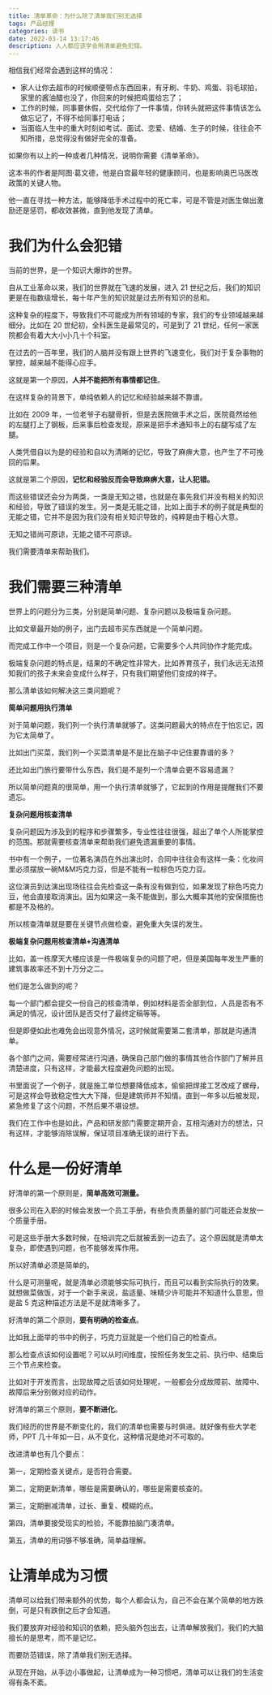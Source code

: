 ```yaml
---
title: 清单革命：为什么除了清单我们别无选择
tags: 产品经理
categories: 读书
date: 2022-03-14 13:17:46
description: 人人都应该学会用清单避免犯错。
---
```


相信我们经常会遇到这样的情况：

- 家人让你去超市的时候顺便带点东西回来，有牙刷、牛奶、鸡蛋、羽毛球拍，家里的酱油醋也没了，你回来的时候把鸡蛋给忘了；
- 工作的时候，同事要休假，交代给你了一件事情，你转头就把这件事情该怎么做忘记了，不得不给同事打电话；
- 当面临人生中的重大时刻如考试、面试、恋爱、结婚、生子的时候，往往会不知所措，总觉得没有做好完全的准备。

如果你有以上的一种或者几种情况，说明你需要《清单革命》。

这本书的作者是阿图·葛文德，他是白宫最年轻的健康顾问，也是影响奥巴马医改政策的关键人物。

他一直在寻找一种方法，能够降低手术过程中的死亡率，可是不管是对医生做出激励还是惩罚，都收效甚微，直到他发现了清单。

# 我们为什么会犯错

当前的世界，是一个知识大爆炸的世界。

自从工业革命以来，我们的世界就在飞速的发展，进入 21 世纪之后，我们的知识更是在指数级增长，每十年产生的知识就是过去所有知识的总和。

这种复杂的程度下，导致我们不可能成为所有领域的专家，我们的专业领域越来越细分。比如在 20 世纪初，全科医生是最常见的，可是到了 21 世纪，任何一家医院都会有着大大小小几十个科室。

在过去的一百年里，我们的人脑并没有跟上世界的飞速变化，我们对于复杂事物的掌控，越来越不能得心应手。

这就是第一个原因，**人并不能把所有事情都记住**。

在这样复杂的背景下，单纯依赖人的记忆和经验越来越不靠谱。

比如在 2009 年，一位老爷子右腿骨折，但是去医院做手术之后，医院竟然给他的左腿打上了钢板，后来事后检查发现，原来是把手术通知书上的右腿写成了左腿。

人类凭借自以为是的经验和自以为清晰的记忆，导致了麻痹大意，也产生了不可挽回的后果。

这就是第二个原因，**记忆和经验反而会导致麻痹大意，让人犯错。**

而这些错误还会分为两类，一类是无知之错，也就是在事先我们并没有相关的知识和经验，导致了错误的发生。另一类是无能之错，比如上面手术的例子就是典型的无能之错，它并不是因为我们没有相关知识导致的，纯粹是由于粗心大意。

无知之错尚可原谅，无能之错不可原谅。

我们需要清单来帮助我们。

# 我们需要三种清单

世界上的问题分为三类，分别是简单问题、复杂问题以及极端复杂问题。

比如文章最开始的例子，出门去超市买东西就是一个简单问题。

而完成工作中一个项目，则是一个复杂问题，它需要多个人共同协作才能完成。

极端复杂问题的特点是，结果的不确定性非常大，比如养育孩子，我们永远无法预知我们的孩子未来会变成什么样子，只有我们期望他们变成的样子。

那么清单该如何解决这三类问题呢？

**简单问题用执行清单**

对于简单问题，我们列一个执行清单就够了。这类问题最大的特点在于怕忘记，因为它太简单了。

比如出门买菜，我们列一个买菜清单是不是比在脑子中记住要靠谱的多？

还比如出门旅行要带什么东西，我们是不是列一个清单会更不容易遗漏？

所以简单问题真的很简单，用一个执行清单就够了，它起到的作用是提醒我们不要遗忘。

**复杂问题用核查清单**

复杂问题因为涉及到的程序和步骤繁多，专业性往往很强，超出了单个人所能掌控的范围。那就需要核查清单来帮助我们避免遗漏重要的事情。

书中有一个例子，一位著名演员在外出演出时，合同中往往会有这样一条：化妆间里必须摆放一碗M&M巧克力豆，但是不能有一粒棕色巧克力豆。

这位演员到达演出现场往往会先检查这一条有没有做到位，如果发现了棕色巧克力豆，他会直接取消演出。因为如果这一条不能做到，那么大概率其他的安保措施也都是不及格的。

所以核查清单就是要在关键节点做检查，避免重大失误的发生。

**极端复杂问题用核查清单+沟通清单**

比如，盖一栋摩天大楼应该是一件极端复杂的问题了吧，但是美国每年发生严重的建筑事故率还不到十万分之二。

他们是怎么做到的呢？

每一个部门都会提交一份自己的核查清单，例如材料是否全部到位，人员是否有不满足的情况，设计团队是否交付了最终定稿等等。

但是即便如此也难免会出现意外情况，这时候就需要第二套清单，那就是沟通清单。

各个部门之间，需要经常进行沟通，确保自己部门做的事情其他合作部门了解并且清楚进度，只有这样，才能最大程度避免问题的出现。

书里面说了一个例子，就是施工单位想要降低成本，偷偷把焊接工艺改成了螺母，可是这样会导致稳定性大大下降，但是建筑师并不知情。直到一年多以后被发现，紧急修复了这个问题，不然后果不堪设想。

我们在工作中也是如此，产品和研发部门需要定期开会，互相沟通对方的想法，只有这样，才能够消除误解，保证项目准确无误的进行下去。

# 什么是一份好清单

好清单的第一个原则是，**简单高效可测量。**

很多公司在入职的时候会发放一个员工手册，有些负责质量的部门可能还会发放一个质量手册。

可是这些手册大多数时候，在培训完之后就被丢到一边去了。这个原因就是清单太复杂，即使遇到问题，也不能够发挥作用。

所以好清单必须是简单的。

什么是可测量呢，就是清单必须能够实际可执行，而且可以看到实际执行的效果。就想做菜做饭，对于一个新手来说，盐适量、味精少许可能并不知道什么意思，但是盐 5 克这种描述方法是不是就清晰多了。

好清单的第二个原则，**要有明确的检查点**。

比如我上面举的书中的例子，巧克力豆就是一个他们自己的检查点。

那么检查点该如何设置呢？可以从时间维度，按照任务发生之前、执行中、结束后三个节点来检查。

比如对于开发而言，出现故障之后该如何处理呢，一般都会分成故障前、故障中、故障后来分别做对应的动作。

好清单的第三个原则，**要不断进化**。

我们经历的世界是不断变化的，我们的清单也需要与时俱进。就好像有些大学老师，PPT 几十年如一日，从不变化，这种情况是绝对不可取的。

改进清单也有几个要点：

第一，定期检查关键点，是否符合需要。

第二，定期更新清单，哪些是需要确认的，哪些是需要核查的。

第三，定期删减清单，过长、重复、模糊的点。

第四，清单要接受现实的检验，不能靠拍脑门凑清单。

第五，清单的用词够不够准确，简单益理解。

# 让清单成为习惯

清单可以给我们带来额外的优势，每个人都会认为，自己不会在某个简单的地方跌倒，可是只有跌倒之后才会知道。

我们要放弃对经验和知识的依赖，把头脑外包出去，让清单解放我们，我们的大脑擅长的是思考，而不是记忆。

而要防范错误，除了清单我们别无选择。

从现在开始，从手边小事做起，让清单成为一种习惯吧，清单可以让我们的生活变得有条不紊。
